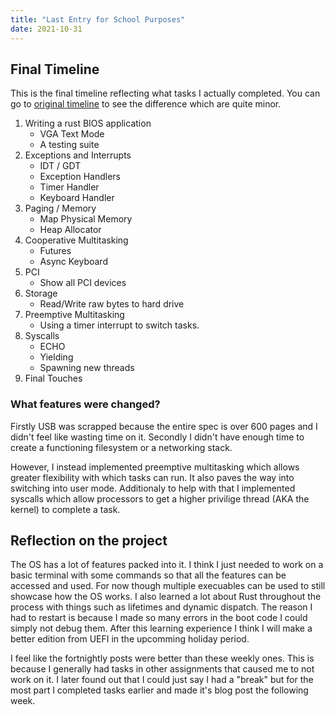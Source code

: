 ```yaml
---
title: "Last Entry for School Purposes"
date: 2021-10-31
---
```


## Final Timeline
This is the final timeline reflecting what tasks I actually completed. You can go to [original timeline](http://localhost:1313/CraftyOS-Blog/posts/restart/#revised-timeline) to see the difference which are quite minor.
1. Writing a rust BIOS application
   * VGA Text Mode
   * A testing suite
2. Exceptions and Interrupts
   * IDT / GDT
   * Exception Handlers
   * Timer Handler
   * Keyboard Handler
3. Paging / Memory
   * Map Physical Memory
   * Heap Allocator
4. Cooperative Multitasking
   * Futures
   * Async Keyboard
5. PCI
   * Show all PCI devices
6. Storage
   * Read/Write raw bytes to hard drive
7. Preemptive Multitasking
    * Using a timer interrupt to switch tasks.
8. Syscalls
    * ECHO
    * Yielding
    * Spawning new threads
9. Final Touches

### What features were changed?
Firstly USB was scrapped because the entire spec is over 600 pages and I didn't feel like wasting time on it. Secondly I didn't have enough time to create a functioning filesystem or a networking stack.

However, I instead implemented preemptive multitasking which allows greater flexibility with which tasks can run. It also paves the way into switching into user mode. Additionaly to help with that I implemented syscalls which allow processors to get a higher privilige thread (AKA the kernel) to complete a task.

## Reflection on the project
The OS has a lot of features packed into it. I think I just needed to work on a basic terminal with some commands so that all the features can be accessed and used. For now though multiple execuables can be used to still showcase how the OS works. I also learned a lot about Rust throughout the process with things such as lifetimes and dynamic dispatch. The reason I had to restart is because I made so many errors in the boot code I could simply not debug them. After this learning experience I think I will make a better edition from UEFI in the upcomming holiday period.

I feel like the fortnightly posts were better than these weekly ones. This is because I generally had tasks in other assignments that caused me to not work on it. I later found out that I could just say I had a "break" but for the most part I completed tasks earlier and made it's blog post the following week. 

